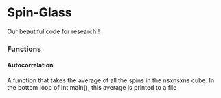 # Spin-Glass

Our beautiful code for research!!


### Functions

#### Autocorrelation
A function that takes the average of all the spins in the nsxnsxns cube. In the bottom loop of int main(), this average is printed to a file
